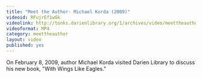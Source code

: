 ```yaml
---
title: "Meet the Author- Michael Korda (2009)"
videoid: RFujrEf1wGk
videolink: http://tonks.darienlibrary.org/1/archives/video/meettheauthor/20090208_michael_korda.mp4
videoformat: MP4
category: meettheauthor
layout: video
published: yes
---
```


On February 8, 2009, author Michael Korda visited Darien Library to discuss his new book, "With Wings Like Eagles."